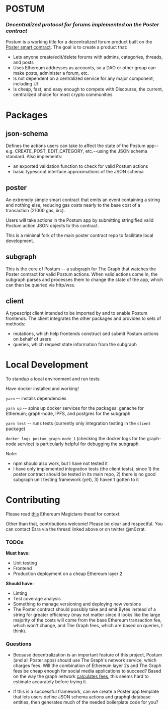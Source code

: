 # POSTUM
### *Decentralized protocol for forums implemented on the Poster contract*

Postum is a working title for a decentralized forum product built on the [Poster smart contract](https://github.com/ETHPoster). The goal is to create a product that:
- Lets anyone create/edit/delete forums with admins, categories, threads, and posts
- Uses Ethereum addresses as accounts, so a DAO or other group can make posts, administer a forum, etc.
- Is not dependent on a centralized service for any major component, including UI
- Is cheap, fast, and easy enough to compete with Discourse, the current, centralized choice for most crypto communities

# Packages
## json-schema
Defines the actions users can take to affect the state of the Postum app--e.g. CREATE_POST, EDIT_CATEGORY, etc.--using the JSON schema standard. Also implements:
- an exported validation function to check for valid Postum actions
- basic typescript interface approximations of the JSON schema

## poster
An extremely simple smart contract that emits an event containing a string and nothing else, reducing gas costs nearly to the base cost of a transaction (21000 gas, iirc).

Users will take actions in the Postum app by submitting stringified valid Postum action JSON objects to this contract.

This is a minimal fork of the main poster contract repo to facilitate local development.

## subgraph
This is the core of Postum -- a subgraph for The Graph that watches the Poster contract for valid Postum actions. When valid actions come in, the subgraph parses and processes them to change the state of the app, which can then be queried via http/wss.

## client
A typescript client intended to be imported by and to enable Postum frontends. The client integrates the other packages and provides to sets of methods:
- mutations, which help frontends construct and submit Postum actions on behalf of users 
- queries, which request state information from the subgraph

# Local Development
To standup a local environment and run tests:

Have docker installed and working!

`yarn` -- installs dependencies

`yarn up` -- spins up docker services for the packages: ganache for Ethereum; graph-node, IPFS, and postgres for the subgraph

`yarn test` -- runs tests (currently only integration testing in the `client` package)

`docker logs postum_graph-node_1` (checking the docker logs for the graph-node service) is particularly helpful for debugging the subgraph.

Note:
- npm should also work, but I have not tested it
- I have only implemented integration tests (the client tests), since 1) the poster contract should be tested in its main repo, 2) there is no good subgraph unit testing framework (yet), 3) haven't gotten to it

# Contributing
Please read [this](https://ethereum-magicians.org/t/eip-eip-3722-poster-a-ridiculously-simple-general-purpose-social-media-smart-contract/6751/58) Ethereum Magicians thead for context.

Other than that, contributions welcome! Please be clear and respectful. You can contact Ezra via the thread linked above or on twitter @m0zrat.

### TODOs
**Must have:**
- Unit testing
- Frontend
- Production deployment on a cheap Ethereum layer 2

**Should have:**
- Linting
- Test coverage analysis
- Something to manage versioning and deploying new versions
- The Poster contract should possibly take and emit Bytes instead of a string for greater efficiency (may not matter since it looks like the large majority of the costs will come from the base Ethereum transaction fee, which won't change, and The Graph fees, which are based on queries, I think).

### Questions
- Because decentralization is an important feature of this project, Postum (and all Poster apps) should use The Graph's network service, which charges fees. Will the combination of Ethereum layer 2s and The Graph fees be cheap enough for social media applications to succeed? Based on the way the graph network [calculates fees](https://thegraph.com/blog/the-graph-grt-token-economics), this seems hard to estimate accurately before trying it.

- If this is a successful framework, can we create a Poster app template that lets users define JSON schema actions and graphql database entities, then generates much of the needed boilerplate code for you?